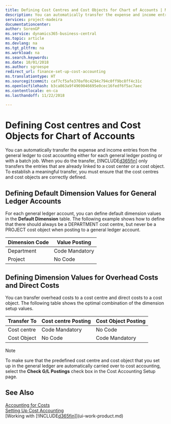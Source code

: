```yaml
---
title: Defining Cost Centres and Cost Objects for Chart of Accounts | Microsoft Docs
description: You can automatically transfer the expense and income entries from the general ledger to cost accounting either for each general ledger posting or with a batch job. When you do the transfer, the system only transfers the entries that are already linked to a cost centre or a cost object. To establish a meaningful transfer, you must ensure that the cost centres and cost objects are correctly defined.
services: project-madeira
documentationcenter: 
author: SorenGP
ms.service: dynamics365-business-central
ms.topic: article
ms.devlang: na
ms.tgt_pltfrm: na
ms.workload: na
ms.search.keywords: 
ms.date: 10/01/2018
ms.author: sgroespe
redirect_url: finance-set-up-cost-accounting
ms.translationtype: HT
ms.sourcegitcommit: caf7cf5afe370af0c4294c794c0ff9bc8ff4c31c
ms.openlocfilehash: b3ca863a9f4969046695e0cec16fedf6f5ac7aec
ms.contentlocale: en-ca
ms.lasthandoff: 11/22/2018

---
```

# <a name="defining-cost-centers-and-cost-objects-for-chart-of-accounts"></a>Defining Cost centres and Cost Objects for Chart of Accounts
You can automatically transfer the expense and income entries from the general ledger to cost accounting either for each general ledger posting or with a batch job. When you do the transfer, [!INCLUDE[d365fin](includes/d365fin_md.md)] only transfers the entries that are already linked to a cost center or a cost object. To establish a meaningful transfer, you must ensure that the cost centres and cost objects are correctly defined.  

## <a name="defining-default-dimension-values-for-general-ledger-accounts"></a>Defining Default Dimension Values for General Ledger Accounts  
For each general ledger account, you can define default dimension values in the **Default Dimension** table. The following example shows how to define that there should always be a DEPARTMENT cost centre, but never be a PROJECT cost object when posting to a general ledger account.  

|**Dimension Code**|**Value Posting**|  
|------------------------------------------|-----------------------------------------|  
|Department|Code Mandatory|  
|Project|No Code|  

## <a name="defining-dimension-values-for-overhead-costs-and-direct-costs"></a>Defining Dimension Values for Overhead Costs and Direct Costs  
 You can transfer overhead costs to a cost centre and direct costs to a cost object. The following table shows the optimal combination of the dimension setup values.  

|Transfer To|Cost centre Posting|Cost Object Posting|  
|-----------------|-------------------------|-------------------------|  
|Cost centre|Code Mandatory|No Code|  
|Cost Object|No Code|Code Mandatory|  

> [!NOTE]  
>  To make sure that the predefined cost centre and cost object that you set up in the general ledger are automatically carried over to cost accounting, select the **Check G/L Postings** check box in the Cost Accounting Setup page.  

## <a name="see-also"></a>See Also  
[Accounting for Costs](finance-manage-cost-accounting.md)  
[Setting Up Cost Accounting](finance-set-up-cost-accounting.md)  
[Working with [!INCLUDE[d365fin](includes/d365fin_md.md)]](ui-work-product.md)

